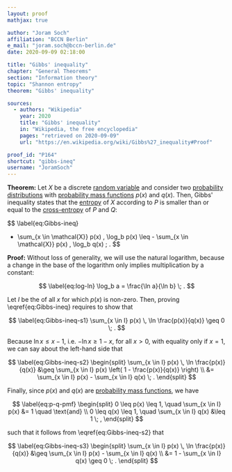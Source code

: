```yaml
---
layout: proof
mathjax: true

author: "Joram Soch"
affiliation: "BCCN Berlin"
e_mail: "joram.soch@bccn-berlin.de"
date: 2020-09-09 02:18:00

title: "Gibbs' inequality"
chapter: "General Theorems"
section: "Information theory"
topic: "Shannon entropy"
theorem: "Gibbs' inequality"

sources:
  - authors: "Wikipedia"
    year: 2020
    title: "Gibbs' inequality"
    in: "Wikipedia, the free encyclopedia"
    pages: "retrieved on 2020-09-09"
    url: "https://en.wikipedia.org/wiki/Gibbs%27_inequality#Proof"

proof_id: "P164"
shortcut: "gibbs-ineq"
username: "JoramSoch"
---
```



**Theorem:** Let $X$ be a discrete [random variable](/D/rvar) and consider two [probability distributions](/D/dist) with [probability mass functions](/D/pmf) $p(x)$ and $q(x)$. Then, Gibbs' inequality states that the [entropy](/D/ent) of $X$ according to $P$ is smaller than or equal to the [cross-entropy](/D/ent-cross) of $P$ and $Q$:

$$ \label{eq:Gibbs-ineq}
- \sum_{x \in \mathcal{X}} p(x) \, \log_b p(x) \leq - \sum_{x \in \mathcal{X}} p(x) \, \log_b q(x) \; .
$$


**Proof:** Without loss of generality, we will use the natural logarithm, because a change in the base of the logarithm only implies multiplication by a constant:

$$ \label{eq:log-ln}
\log_b a = \frac{\ln a}{\ln b} \; .
$$

Let $I$ be the of all $x$ for which $p(x)$ is non-zero. Then, proving \eqref{eq:Gibbs-ineq} requires to show that

$$ \label{eq:Gibbs-ineq-s1}
\sum_{x \in I} p(x) \, \ln \frac{p(x)}{q(x)} \geq 0 \; .
$$

Because $\ln x \leq x - 1$, i.e. $-\ln x \geq 1 - x$, for all $x > 0$, with equality only if $x = 1$, we can say about the left-hand side that

$$ \label{eq:Gibbs-ineq-s2}
\begin{split}
\sum_{x \in I} p(x) \, \ln \frac{p(x)}{q(x)} &\geq \sum_{x \in I} p(x) \left( 1 - \frac{p(x)}{q(x)} \right) \\
&= \sum_{x \in I} p(x) - \sum_{x \in I} q(x) \; .
\end{split}
$$

Finally, since $p(x)$ and $q(x)$ are [probability mass functions](/D/pmf), we have

$$ \label{eq:p-q-pmf}
\begin{split}
0 \leq p(x) \leq 1, \quad \sum_{x \in I} p(x) &= 1 \quad \text{and} \\
0 \leq q(x) \leq 1, \quad \sum_{x \in I} q(x) &\leq 1 \; ,
\end{split}
$$

such that it follows from \eqref{eq:Gibbs-ineq-s2} that

$$ \label{eq:Gibbs-ineq-s3}
\begin{split}
\sum_{x \in I} p(x) \, \ln \frac{p(x)}{q(x)} &\geq \sum_{x \in I} p(x) - \sum_{x \in I} q(x) \\
&= 1 - \sum_{x \in I} q(x) \geq 0 \; .
\end{split}
$$